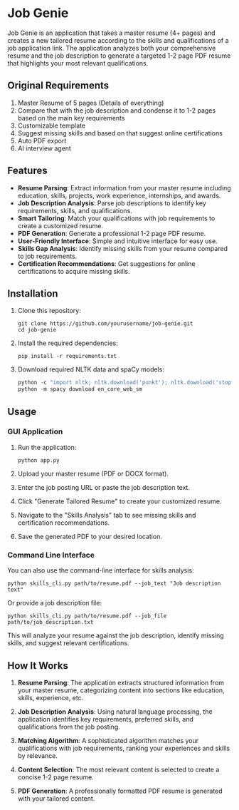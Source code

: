 # Job Genie

Job Genie is an application that takes a master resume (4+ pages) and creates a new tailored resume according to the skills and qualifications of a job application link. The application analyzes both your comprehensive resume and the job description to generate a targeted 1-2 page PDF resume that highlights your most relevant qualifications.

## Original Requirements

1. Master Resume of 5 pages (Details of everything)
2. Compare that with the job description and condense it to 1-2 pages based on the main key requirements
3. Customizable template
4. Suggest missing skills and based on that suggest online certifications
5. Auto PDF export
6. AI interview agent

## Features

- **Resume Parsing**: Extract information from your master resume including education, skills, projects, work experience, internships, and awards.
- **Job Description Analysis**: Parse job descriptions to identify key requirements, skills, and qualifications.
- **Smart Tailoring**: Match your qualifications with job requirements to create a customized resume.
- **PDF Generation**: Generate a professional 1-2 page PDF resume.
- **User-Friendly Interface**: Simple and intuitive interface for easy use.
- **Skills Gap Analysis**: Identify missing skills from your resume compared to job requirements.
- **Certification Recommendations**: Get suggestions for online certifications to acquire missing skills.

## Installation

1. Clone this repository:
   ```
   git clone https://github.com/yourusername/job-genie.git
   cd job-genie
   ```

2. Install the required dependencies:
   ```
   pip install -r requirements.txt
   ```

3. Download required NLTK data and spaCy models:
   ```python
   python -c "import nltk; nltk.download('punkt'); nltk.download('stopwords'); nltk.download('wordnet')"
   python -m spacy download en_core_web_sm
   ```

## Usage

### GUI Application

1. Run the application:
   ```
   python app.py
   ```

2. Upload your master resume (PDF or DOCX format).

3. Enter the job posting URL or paste the job description text.

4. Click "Generate Tailored Resume" to create your customized resume.

5. Navigate to the "Skills Analysis" tab to see missing skills and certification recommendations.

6. Save the generated PDF to your desired location.

### Command Line Interface

You can also use the command-line interface for skills analysis:

```
python skills_cli.py path/to/resume.pdf --job_text "Job description text"
```

Or provide a job description file:

```
python skills_cli.py path/to/resume.pdf --job_file path/to/job_description.txt
```

This will analyze your resume against the job description, identify missing skills, and suggest relevant certifications.

## How It Works

1. **Resume Parsing**: The application extracts structured information from your master resume, categorizing content into sections like education, skills, experience, etc.

2. **Job Description Analysis**: Using natural language processing, the application identifies key requirements, preferred skills, and qualifications from the job posting.

3. **Matching Algorithm**: A sophisticated algorithm matches your qualifications with job requirements, ranking your experiences and skills by relevance.

4. **Content Selection**: The most relevant content is selected to create a concise 1-2 page resume.

5. **PDF Generation**: A professionally formatted PDF resume is generated with your tailored content.